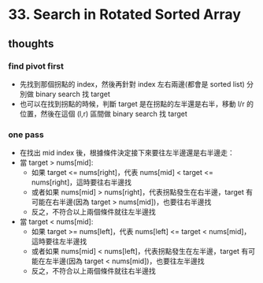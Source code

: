 # 33. Search in Rotated Sorted Array

## thoughts

### find pivot first

- 先找到那個拐點的 index，然後再針對 index 左右兩邊(都會是 sorted list) 分別做 binary search 找 target
- 也可以在找到拐點的時候，判斷 target 是在拐點的左半還是右半，移動 l/r 的位置，然後在這個 (l,r) 區間做 binary search 找 target

### one pass

- 在找出 mid index 後，根據條件決定接下來要往左半邊還是右半邊走：
- 當 target > nums[mid]:
  - 如果 target <= nums[right]，代表 nums[mid] < target <= nums[right]，這時要往右半邊找
  - 或者如果 nums[mid] > nums[right]，代表拐點發生在右半邊，target 有可能在右半邊(因為 target > nums[mid])，也要往右半邊找
  - 反之，不符合以上兩個條件就往左半邊找
- 當 target < nums[mid]:
  - 如果 target >= nums[left]，代表 nums[left] <= target < nums[mid]，這時要往左半邊找
  - 或者如果 nums[mid] < nums[left]，代表拐點發生在左半邊，target 有可能在左半邊(因為 target < nums[mid])，也要往左半邊找
  - 反之，不符合以上兩個條件就往右半邊找
